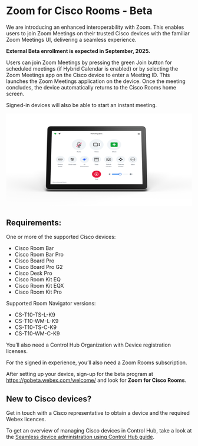 # Zoom for Cisco Rooms - Beta

We are introducing an enhanced interoperability with Zoom. This enables users to join Zoom Meetings on their trusted Cisco devices with the familiar Zoom Meetings UI, delivering a seamless experience.

**External Beta enrollment is expected in September, 2025.** 

Users can join Zoom Meetings by pressing the green Join button for scheduled meetings (if Hybrid Calendar is enabled) or by selecting the Zoom Meetings app on the Cisco device to enter a Meeting ID. This launches the Zoom Meetings application on the device. Once the meeting concludes, the device automatically returns to the Cisco Rooms home screen.

Signed-in devices will also be able to start an instant meeting.

<img src="/doc/images/Navigator-Zoom.png" alt="Decorative image of the Zoom call controls." width="700">

<!-- Need to be super clear that this an enhancement on our device experience, not a new product. Need to tell that you get all the device stuff we have: signage, -->


## Requirements: 

One or more of the supported Cisco devices: 

*	Cisco Room Bar 
* Cisco Room Bar Pro 
*	Cisco Board Pro 
*	Cisco Board Pro G2 
*	Cisco Desk Pro 
*	Cisco Room Kit EQ 
*	Cisco Room Kit EQX 
*	Cisco Room Kit Pro

Supported Room Navigator versions: 

* CS-T10-TS-L-K9
* CS-T10-WM-L-K9
* CS-T10-TS-C-K9
* CS-T10-WM-C-K9

You’ll also need a Control Hub Organization with Device registration licenses. 

For the signed in experience, you’ll also need a Zoom Rooms subscription.

After setting up your device, sign-up for the beta program at https://gobeta.webex.com/welcome/ and look for **Zoom for Cisco Rooms**.

## New to Cisco devices?

Get in touch with a Cisco representative to obtain a device and the required Webex licences. 

To get an overview of managing Cisco devices in Control Hub, take a look at the [Seamless device administration using Control Hub guide](https://storage-us-gcs.bfldr.com/8qkm8mhh2gn6xkr4tp4gth/v/1247155171/original/Control%20Hub%20setup%20for%20Cisco%20devices%20(1%2030).pdf?Expires=1756458087&KeyName=gcs-bfldr-prod&Signature=NrGgvBX-AXnnvSQfEnnvDw3avpg=).
